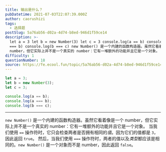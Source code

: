 ```yaml
---
title: 输出是什么？
pubDatetime: 2021-07-03T22:07:39.000Z
author: caorushizi
tags:
  - 选择题
postSlug: 5a76ab56-d02a-4d74-b8ed-946d1f59ce14
description: >-
  let a = 3 let b = new Number(3) let c = 3 console.log(a == b) console.log(a
  === b) console.log(b === c) new Number() 是一个内建的函数构造器。虽然它看着像是一个
  number，但它实际上并不是一个真实的 number：它有一堆额外的功能并且它是一个对象。 当我们使用 == 操作符时，
difficulty: 1
questionNumber: 18
source: https://fe.ecool.fun/topic/5a76ab56-d02a-4d74-b8ed-946d1f59ce14
---
```


```javascript
let a = 3;
let b = new Number(3);
let c = 3;

console.log(a == b);
console.log(a === b);
console.log(b === c);
```

---

`new Number()` 是一个内建的函数构造器。虽然它看着像是一个 number，但它实际上并不是一个真实的 number：它有一堆额外的功能并且它是一个对象。
当我们使用 `==` 操作符时，它只会检查两者是否拥有相同的*值*。因为它们的值都是 `3`，因此返回 `true`。
然后，当我们使用 `===` 操作符时，两者的值以及*类型*都应该是相同的。`new Number()` 是一个对象而不是 number，因此返回 `false`。
